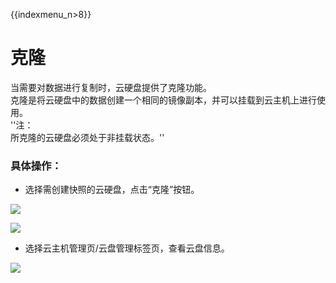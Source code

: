 {{indexmenu_n>8}}

# 克隆

当需要对数据进行复制时，云硬盘提供了克隆功能。  
克隆是将云硬盘中的数据创建一个相同的镜像副本，并可以挂载到云主机上进行使用。  
''注：  
所克隆的云硬盘必须处于非挂载状态。''  


### 具体操作：

* 选择需创建快照的云硬盘，点击“克隆”按钮。

![](/storage_cdn/udisk/userguide/image17.jpg)  
    
![](/storage_cdn/udisk/userguide/image18.jpg) 
    
* 选择云主机管理页/云盘管理标签页，查看云盘信息。
  
![](/storage_cdn/udisk/userguide/image19.jpg)
